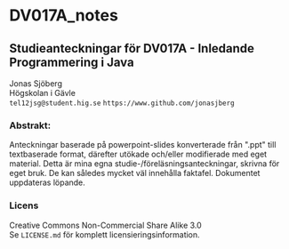 #  DV017A_notes

## Studieanteckningar för DV017A - Inledande Programmering i Java

Jonas Sjöberg  
Högskolan i Gävle  
`tel12jsg@student.hig.se`
`https://www.github.com/jonasjberg`


### Abstrakt:
Anteckningar baserade på powerpoint-slides konverterade från ".ppt" till
textbaserade format, därefter utökade och/eller modifierade med eget material.
Detta är mina egna studie-/föreläsningsanteckningar, skrivna för eget bruk.
De kan således mycket väl innehålla faktafel. Dokumentet uppdateras löpande.

### Licens
Creative Commons Non-Commercial Share Alike 3.0  
Se `LICENSE.md` för komplett licensieringsinformation.

